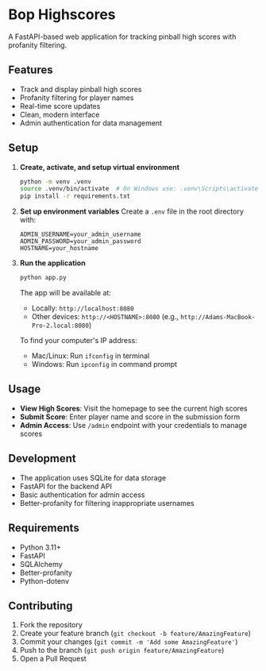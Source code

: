# Bop Highscores

A FastAPI-based web application for tracking pinball high scores with profanity filtering.

## Features

- Track and display pinball high scores
- Profanity filtering for player names
- Real-time score updates
- Clean, modern interface
- Admin authentication for data management

## Setup

1. **Create, activate, and setup virtual environment**
   ```bash
   python -m venv .venv
   source .venv/bin/activate  # On Windows use: .venv\Scripts\activate
   pip install -r requirements.txt
   ```

2. **Set up environment variables**
   Create a `.env` file in the root directory with:
   ```
   ADMIN_USERNAME=your_admin_username
   ADMIN_PASSWORD=your_admin_password
   HOSTNAME=your_hostname
   ```

3. **Run the application**
   ```bash
   python app.py
   ```

   The app will be available at:
   - Locally: `http://localhost:8080`
   - Other devices: `http://<HOSTNAME>:8080` (e.g., `http://Adams-MacBook-Pro-2.local:8080`)

   To find your computer's IP address:
   - Mac/Linux: Run `ifconfig` in terminal
   - Windows: Run `ipconfig` in command prompt

## Usage

- **View High Scores**: Visit the homepage to see the current high scores
- **Submit Score**: Enter player name and score in the submission form
- **Admin Access**: Use `/admin` endpoint with your credentials to manage scores

## Development

- The application uses SQLite for data storage
- FastAPI for the backend API
- Basic authentication for admin access
- Better-profanity for filtering inappropriate usernames

## Requirements

- Python 3.11+
- FastAPI
- SQLAlchemy
- Better-profanity
- Python-dotenv

## Contributing

1. Fork the repository
2. Create your feature branch (`git checkout -b feature/AmazingFeature`)
3. Commit your changes (`git commit -m 'Add some AmazingFeature'`)
4. Push to the branch (`git push origin feature/AmazingFeature`)
5. Open a Pull Request
